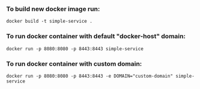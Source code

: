 ### To build new docker image run:
```
docker build -t simple-service .
```

### To run docker container with default "docker-host" domain:
```
docker run -p 8080:8080 -p 8443:8443 simple-service
```

### To run docker container with custom domain:
```
docker run -p 8080:8080 -p 8443:8443 -e DOMAIN="custom-domain" simple-service
```